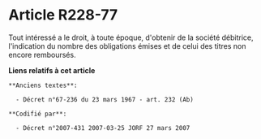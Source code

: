 # Article R228-77

Tout intéressé a le droit, à toute époque, d'obtenir de la société débitrice, l'indication du nombre des obligations émises
et de celui des titres non encore remboursés.

**Liens relatifs à cet article**

	**Anciens textes**:

	  - Décret n°67-236 du 23 mars 1967 - art. 232 (Ab)

	**Codifié par**:

	  - Décret n°2007-431 2007-03-25 JORF 27 mars 2007
